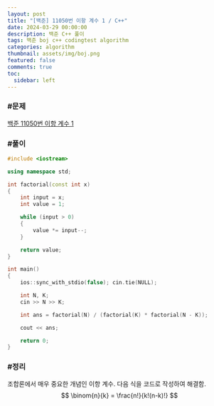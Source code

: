 ```yaml
---
layout: post
title: "[백준] 11050번 이항 계수 1 / C++"
date: 2024-03-29 00:00:00
description: 백준 C++ 풀이
tags: 백준 boj c++ codingtest algorithm
categories: algorithm
thumbnail: assets/img/boj.png
featured: false
comments: true
toc:
  sidebar: left
---
```


### #문제
[백준 11050번 이항 계수 1](https://www.acmicpc.net/problem/11050)

### #풀이
```c++
#include <iostream>

using namespace std;

int factorial(const int x)
{
	int input = x;
	int value = 1;

	while (input > 0)
	{
		value *= input--;
	}

	return value;
}

int main()
{
	ios::sync_with_stdio(false); cin.tie(NULL);

	int N, K;
	cin >> N >> K;

	int ans = factorial(N) / (factorial(K) * factorial(N - K));

	cout << ans;

	return 0;
}
```

### #정리
조합론에서 매우 중요한 개념인 이항 계수. 다음 식을 코드로 작성하여 해결함.
$$
\binom{n}{k} = \frac{n!}{k!(n-k)!}
$$